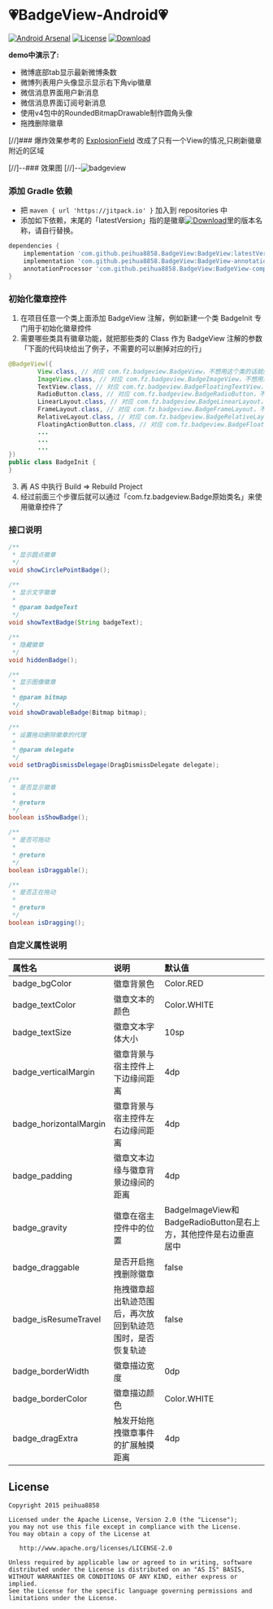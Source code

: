 :heartpulse:BadgeView-Android:heartpulse:
============

[![Android Arsenal](https://img.shields.io/badge/Android%20Arsenal-BadgeView-brightgreen.svg?style=flat)](http://android-arsenal.com/details/1/2106)
[![License](https://img.shields.io/badge/license-Apache%202-green.svg)](https://www.apache.org/licenses/LICENSE-2.0)
[![Download](https://jitpack.io/v/peihua8858/BadgeView.svg)](https://jitpack.io/#peihua8858/BadgeView)

**demo中演示了:**
* 微博底部tab显示最新微博条数
* 微博列表用户头像显示显示右下角vip徽章
* 微信消息界面用户新消息
* 微信消息界面订阅号新消息
* 使用v4包中的RoundedBitmapDrawable制作圆角头像
* 拖拽删除徽章

[//]### 爆炸效果参考的 [ExplosionField](https://github.com/tyrantgit/ExplosionField) 改成了只有一个View的情况,只刷新徽章附近的区域

[//]--### 效果图
[//]--![badgeview](https://cloud.githubusercontent.com/assets/8949716/17483429/8f5ab3aa-5db8-11e6-808c-6033f5d5c4ec.gif)

### 添加 Gradle 依赖

* 把 `maven { url 'https://jitpack.io' }` 加入到 repositories 中
* 添加如下依赖，末尾的「latestVersion」指的是徽章[![Download](https://jitpack.io/v/peihua8858/BadgeView.svg)](https://jitpack.io/#peihua8858/BadgeView)里的版本名称，请自行替换。

```groovy
dependencies {
    implementation 'com.github.peihua8858.BadgeView:BadgeView:latestVersion'
    implementation 'com.github.peihua8858.BadgeView:BadgeView-annotation:latestVersion'
    annotationProcessor 'com.github.peihua8858.BadgeView:BadgeView-compiler:latestVersion'
}
```

### 初始化徽章控件

1. 在项目任意一个类上面添加 BadgeView 注解，例如新建一个类 BadgeInit 专门用于初始化徽章控件
2. 需要哪些类具有徽章功能，就把那些类的 Class 作为 BadgeView 注解的参数「下面的代码块给出了例子，不需要的可以删掉对应的行」
```Java
@BadgeView({
        View.class, // 对应 com.fz.badgeview.BadgeView，不想用这个类的话就删了这一行
        ImageView.class, // 对应 com.fz.badgeview.BadgeImageView，不想用这个类的话就删了这一行
        TextView.class, // 对应 com.fz.badgeview.BadgeFloatingTextView，不想用这个类的话就删了这一行
        RadioButton.class, // 对应 com.fz.badgeview.BadgeRadioButton，不想用这个类的话就删了这一行
        LinearLayout.class, // 对应 com.fz.badgeview.BadgeLinearLayout，不想用这个类的话就删了这一行
        FrameLayout.class, // 对应 com.fz.badgeview.BadgeFrameLayout，不想用这个类的话就删了这一行
        RelativeLayout.class, // 对应 com.fz.badgeview.BadgeRelativeLayout，不想用这个类的话就删了这一行
        FloatingActionButton.class, // 对应 com.fz.badgeview.BadgeFloatingActionButton，不想用这个类的话就删了这一行
        ...
        ...
        ...
})
public class BadgeInit {
}
```
3. 再 AS 中执行 Build => Rebuild Project
4. 经过前面三个步骤后就可以通过「com.fz.badgeview.Badge原始类名」来使用徽章控件了

### 接口说明

```java
/**
 * 显示圆点徽章
 */
void showCirclePointBadge();

/**
 * 显示文字徽章
 *
 * @param badgeText
 */
void showTextBadge(String badgeText);

/**
 * 隐藏徽章
 */
void hiddenBadge();

/**
 * 显示图像徽章
 *
 * @param bitmap
 */
void showDrawableBadge(Bitmap bitmap);

/**
 * 设置拖动删除徽章的代理
 *
 * @param delegate
 */
void setDragDismissDelegage(DragDismissDelegate delegate);

/**
 * 是否显示徽章
 *
 * @return
 */
boolean isShowBadge();

/**
 * 是否可拖动
 *
 * @return
 */
boolean isDraggable();

/**
 * 是否正在拖动
 *
 * @return
 */
boolean isDragging();
```

### 自定义属性说明

属性名 | 说明 | 默认值
:----------- | :----------- | :-----------
badge_bgColor         | 徽章背景色        | Color.RED
badge_textColor         | 徽章文本的颜色        | Color.WHITE
badge_textSize         | 徽章文本字体大小        | 10sp
badge_verticalMargin         | 徽章背景与宿主控件上下边缘间距离        | 4dp
badge_horizontalMargin         | 徽章背景与宿主控件左右边缘间距离        | 4dp
badge_padding         | 徽章文本边缘与徽章背景边缘间的距离        | 4dp
badge_gravity         | 徽章在宿主控件中的位置        | BadgeImageView和BadgeRadioButton是右上方，其他控件是右边垂直居中
badge_draggable         | 是否开启拖拽删除徽章        | false
badge_isResumeTravel         | 拖拽徽章超出轨迹范围后，再次放回到轨迹范围时，是否恢复轨迹        | false
badge_borderWidth         | 徽章描边宽度        | 0dp
badge_borderColor         | 徽章描边颜色        | Color.WHITE
badge_dragExtra         | 触发开始拖拽徽章事件的扩展触摸距离        | 4dp

## License

    Copyright 2015 peihua8858

    Licensed under the Apache License, Version 2.0 (the "License");
    you may not use this file except in compliance with the License.
    You may obtain a copy of the License at

       http://www.apache.org/licenses/LICENSE-2.0

    Unless required by applicable law or agreed to in writing, software
    distributed under the License is distributed on an "AS IS" BASIS,
    WITHOUT WARRANTIES OR CONDITIONS OF ANY KIND, either express or implied.
    See the License for the specific language governing permissions and
    limitations under the License.
